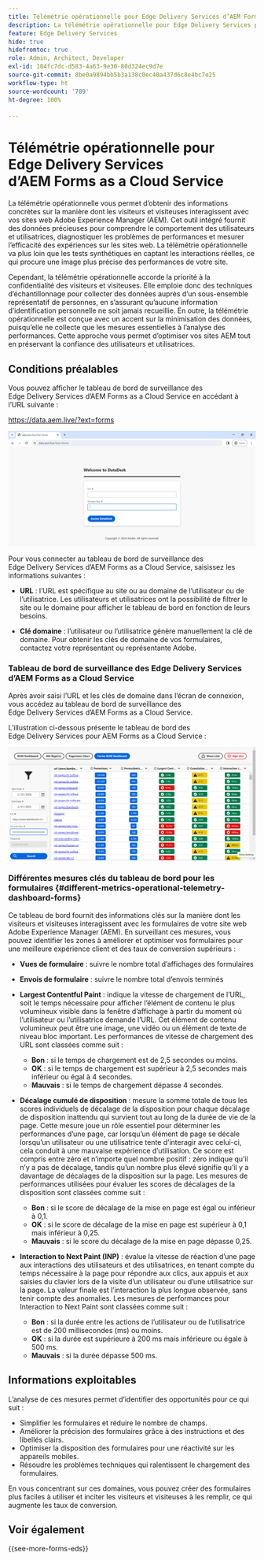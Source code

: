 ```yaml
---
title: Télémétrie opérationnelle pour Edge Delivery Services d’AEM Forms as a Cloud Service
description: La télémétrie opérationnelle pour Edge Delivery Services pour AEM Forms as a Cloud Service implique le suivi et l’analyse continus des interactions des personnes avec les formulaires.
feature: Edge Delivery Services
hide: true
hidefromtoc: true
role: Admin, Architect, Developer
exl-id: 184fc7dc-d583-4a63-9e30-80d324ec9d7e
source-git-commit: 8be0a9894bb5b3a138c0ec40a437d6c8e4bc7e25
workflow-type: ht
source-wordcount: '789'
ht-degree: 100%

---
```


# Télémétrie opérationnelle pour Edge Delivery Services d’AEM Forms as a Cloud Service

La télémétrie opérationnelle vous permet d’obtenir des informations concrètes sur la manière dont les visiteurs et visiteuses interagissent avec vos sites web Adobe Experience Manager (AEM). Cet outil intégré fournit des données précieuses pour comprendre le comportement des utilisateurs et utilisatrices, diagnostiquer les problèmes de performances et mesurer l’efficacité des expériences sur les sites web. La télémétrie opérationnelle va plus loin que les tests synthétiques en captant les interactions réelles, ce qui procure une image plus précise des performances de votre site.

Cependant, la télémétrie opérationnelle accorde la priorité à la confidentialité des visiteurs et visiteuses. Elle emploie donc des techniques d’échantillonnage pour collecter des données auprès d’un sous-ensemble représentatif de personnes, en s’assurant qu’aucune information d’identification personnelle ne soit jamais recueillie. En outre, la télémétrie opérationnelle est conçue avec un accent sur la minimisation des données, puisqu’elle ne collecte que les mesures essentielles à l’analyse des performances. Cette approche vous permet d’optimiser vos sites AEM tout en préservant la confiance des utilisateurs et utilisatrices.


## Conditions préalables

Vous pouvez afficher le tableau de bord de surveillance des Edge Delivery Services d’AEM Forms as a Cloud Service en accédant à l’URL suivante :

https://data.aem.live/?ext=forms

![Écran de connexion à la télémétrie opérationnelle pour Edge Delivery Services pour Forms](/help/edge/assets/rum-login-screen.png)

Pour vous connecter au tableau de bord de surveillance des Edge Delivery Services d’AEM Forms as a Cloud Service, saisissez les informations suivantes :

* **URL** : l’URL est spécifique au site ou au domaine de l’utilisateur ou de l’utilisatrice. Les utilisateurs et utilisatrices ont la possibilité de filtrer le site ou le domaine pour afficher le tableau de bord en fonction de leurs besoins.

* **Clé domaine** : l’utilisateur ou l’utilisatrice génère manuellement la clé de domaine. Pour obtenir les clés de domaine de vos formulaires, contactez votre représentant ou représentante Adobe.

### Tableau de bord de surveillance des Edge Delivery Services d’AEM Forms as a Cloud Service

Après avoir saisi l’URL et les clés de domaine dans l’écran de connexion, vous accédez au tableau de bord de surveillance des Edge Delivery Services d’AEM Forms as a Cloud Service.

L’illustration ci-dessous présente le tableau de bord des Edge Delivery Services pour AEM Forms as a Cloud Service :

![Tableau de bord Forms de télémétrie opérationnelle](/help/edge/assets/rum-forms-dashboard.png)

### Différentes mesures clés du tableau de bord pour les formulaires {#different-metrics-operational-telemetry-dashboard-forms}

Ce tableau de bord fournit des informations clés sur la manière dont les visiteurs et visiteuses interagissent avec les formulaires de votre site web Adobe Experience Manager (AEM). En surveillant ces mesures, vous pouvez identifier les zones à améliorer et optimiser vos formulaires pour une meilleure expérience client et des taux de conversion supérieurs :

* **Vues de formulaire** : suivre le nombre total d’affichages des formulaires
* **Envois de formulaire** : suivre le nombre total d’envois terminés

* **Largest Contentful Paint** : indique la vitesse de chargement de l’URL, soit le temps nécessaire pour afficher l’élément de contenu le plus volumineux visible dans la fenêtre d’affichage à partir du moment où l’utilisateur ou l’utilisatrice demande l’URL. Cet élément de contenu volumineux peut être une image, une vidéo ou un élément de texte de niveau bloc important. Les performances de vitesse de chargement des URL sont classées comme suit :
   * **Bon** : si le temps de chargement est de 2,5 secondes ou moins.
   * **OK** : si le temps de chargement est supérieur à 2,5 secondes mais inférieur ou égal à 4 secondes.
   * **Mauvais** : si le temps de chargement dépasse 4 secondes.

* **Décalage cumulé de disposition** : mesure la somme totale de tous les scores individuels de décalage de la disposition pour chaque décalage de disposition inattendu qui survient tout au long de la durée de vie de la page. Cette mesure joue un rôle essentiel pour déterminer les performances d’une page, car lorsqu’un élément de page se décale lorsqu’un utilisateur ou une utilisatrice tente d’interagir avec celui-ci, cela conduit à une mauvaise expérience d’utilisation. Ce score est compris entre zéro et n’importe quel nombre positif : zéro indique qu’il n’y a pas de décalage, tandis qu’un nombre plus élevé signifie qu’il y a davantage de décalages de la disposition sur la page. Les mesures de performances utilisées pour évaluer les scores de décalages de la disposition sont classées comme suit :

   * **Bon** : si le score de décalage de la mise en page est égal ou inférieur à 0,1.
   * **OK** : si le score de décalage de la mise en page est supérieur à 0,1 mais inférieur à 0,25.
   * **Mauvais** : si le score du décalage de la mise en page dépasse 0,25.

* **Interaction to Next Paint (INP)** : évalue la vitesse de réaction d’une page aux interactions des utilisateurs et des utilisatrices, en tenant compte du temps nécessaire à la page pour répondre aux clics, aux appuis et aux saisies du clavier lors de la visite d’un utilisateur ou d’une utilisatrice sur la page. La valeur finale est l’interaction la plus longue observée, sans tenir compte des anomalies. Les mesures de performances pour Interaction to Next Paint sont classées comme suit :
   * **Bon** : si la durée entre les actions de l’utilisateur ou de l’utilisatrice est de 200 millisecondes (ms) ou moins.
   * **OK** : si la durée est supérieure à 200 ms mais inférieure ou égale à 500 ms.
   * **Mauvais** : si la durée dépasse 500 ms.

## Informations exploitables

L’analyse de ces mesures permet d’identifier des opportunités pour ce qui suit :

* Simplifier les formulaires et réduire le nombre de champs.
* Améliorer la précision des formulaires grâce à des instructions et des libellés clairs.
* Optimiser la disposition des formulaires pour une réactivité sur les appareils mobiles.
* Résoudre les problèmes techniques qui ralentissent le chargement des formulaires.

En vous concentrant sur ces domaines, vous pouvez créer des formulaires plus faciles à utiliser et inciter les visiteurs et visiteuses à les remplir, ce qui augmente les taux de conversion.

## Voir également

{{see-more-forms-eds}}
